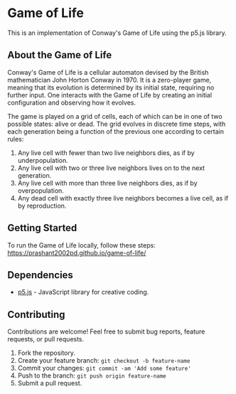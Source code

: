# Game of Life

This is an implementation of Conway's Game of Life using the p5.js library.

## About the Game of Life

Conway's Game of Life is a cellular automaton devised by the British mathematician John Horton Conway in 1970. It is a zero-player game, meaning that its evolution is determined by its initial state, requiring no further input. One interacts with the Game of Life by creating an initial configuration and observing how it evolves.

The game is played on a grid of cells, each of which can be in one of two possible states: alive or dead. The grid evolves in discrete time steps, with each generation being a function of the previous one according to certain rules:

1. Any live cell with fewer than two live neighbors dies, as if by underpopulation.
2. Any live cell with two or three live neighbors lives on to the next generation.
3. Any live cell with more than three live neighbors dies, as if by overpopulation.
4. Any dead cell with exactly three live neighbors becomes a live cell, as if by reproduction.

## Getting Started

To run the Game of Life locally, follow these steps:
  https://prashant2002pd.github.io/game-of-life/


## Dependencies

- [p5.js](https://p5js.org/) - JavaScript library for creative coding.


## Contributing

Contributions are welcome! Feel free to submit bug reports, feature requests, or pull requests.

1. Fork the repository.
2. Create your feature branch: `git checkout -b feature-name`
3. Commit your changes: `git commit -am 'Add some feature'`
4. Push to the branch: `git push origin feature-name`
5. Submit a pull request.



